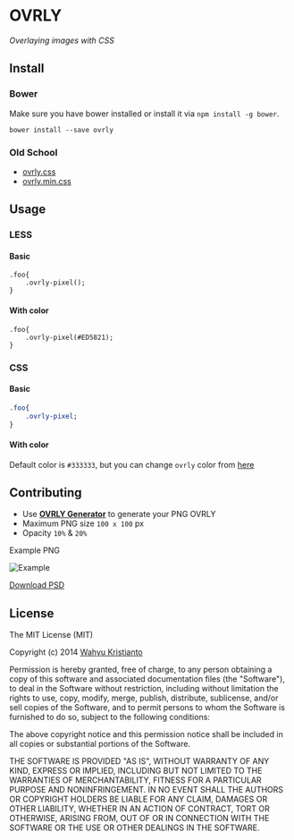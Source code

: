 # OVRLY

*Overlaying images with CSS*


## Install

### Bower

Make sure you have bower installed or install it via `npm install -g bower`.

```
bower install --save ovrly
```

### Old School

- [ovrly.css](https://raw.githubusercontent.com/Kristories/ovrly/master/css/ovrly.css)
- [ovrly.min.css](https://raw.githubusercontent.com/Kristories/ovrly/master/css/ovrly.min.css)



## Usage

### LESS

#### Basic

```less
.foo{
	.ovrly-pixel();
}
```

#### With color

```less
.foo{
	.ovrly-pixel(#ED5821);
}
```

### CSS

#### Basic

```css
.foo{
	.ovrly-pixel;
}
```

#### With color

Default color is `#333333`, but you can change `ovrly` color from [here](http://kristories.github.io/ovrly)


## Contributing

- Use **[OVRLY Generator](http://kristories.github.io/ovrly/generator)** to generate your PNG OVRLY
- Maximum PNG size `100 x 100` px
- Opacity `10%` & `20%`

Example PNG

![Example](https://raw.github.com/Kristories/ovrly/master/example/example.png)

[Download PSD](https://raw.github.com/Kristories/ovrly/master/example/example.psd)

## License

The MIT License (MIT)

Copyright (c) 2014 [Wahyu Kristianto](https://twitter.com/kristories)

Permission is hereby granted, free of charge, to any person obtaining a copy
of this software and associated documentation files (the "Software"), to deal
in the Software without restriction, including without limitation the rights
to use, copy, modify, merge, publish, distribute, sublicense, and/or sell
copies of the Software, and to permit persons to whom the Software is
furnished to do so, subject to the following conditions:

The above copyright notice and this permission notice shall be included in
all copies or substantial portions of the Software.

THE SOFTWARE IS PROVIDED "AS IS", WITHOUT WARRANTY OF ANY KIND, EXPRESS OR
IMPLIED, INCLUDING BUT NOT LIMITED TO THE WARRANTIES OF MERCHANTABILITY,
FITNESS FOR A PARTICULAR PURPOSE AND NONINFRINGEMENT. IN NO EVENT SHALL THE
AUTHORS OR COPYRIGHT HOLDERS BE LIABLE FOR ANY CLAIM, DAMAGES OR OTHER
LIABILITY, WHETHER IN AN ACTION OF CONTRACT, TORT OR OTHERWISE, ARISING FROM,
OUT OF OR IN CONNECTION WITH THE SOFTWARE OR THE USE OR OTHER DEALINGS IN
THE SOFTWARE.